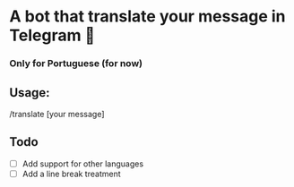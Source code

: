# A bot that translate your message in Telegram :whale:

### Only for Portuguese (for now)

## Usage:

/translate [your message]

## Todo

- [ ] Add support for other languages
- [ ] Add a line break treatment
